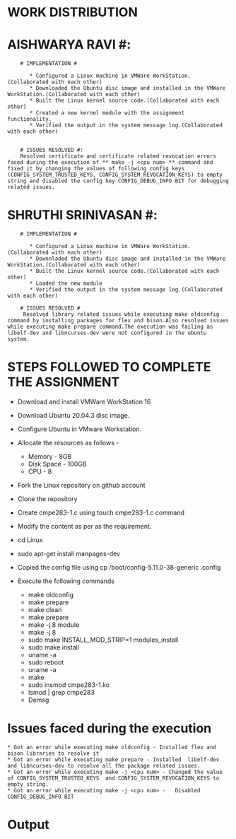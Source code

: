 # WORK DISTRIBUTION #

   # AISHWARYA RAVI #:
        # IMPLEMENTATION #
        
           * Configured a Linux machine in VMWare WorkStation.(Collaborated with each other)
           * Downloaded the Ubuntu disc image and installed in the VMWare WorkStation.(Collaborated with each other)
           * Built the Linux kernel source code.(Collaborated with each other)
           * Created a new kernel module with the assignment functionality.
           * Verified the output in the system message log.(Collaborated with each other)

   
        # ISSUES RESOLVED #:
        Resolved certificate and certificate related revocation errors faced during the execution of ** make -j <cpu num> ** command and fixed it by changing the values of following config keys (CONFIG_SYSTEM_TRUSTED_KEYS, CONFIG_SYSTEM_REVOCATION_KEYS) to empty string and disabled the config key CONFIG_DEBUG_INFO BIT for debugging related issues.
        
       
   # SHRUTHI SRINIVASAN #:
        # IMPLEMENTATION # 
        
           * Configured a Linux machine in VMWare WorkStation.(Collaborated with each other)
           * Downnladed the Ubuntu disc image and installed in the VMWare WorkStation.(Collaborated with each other)
           * Built the Linux kernel source code.(Collaborated with each other)
           * Loaded the new module
           * Verified the output in the system message log.(Collaborated with each other)
           
        # ISSUES RESOLVED #
         Resolved library related issues while executing make oldconfig command by installing packages for flex and bison.Also resolved issues while executing make prepare command.The execution was failing as libelf-dev and libncurses-dev were not configured in the ubuntu system.

# STEPS FOLLOWED TO COMPLETE THE ASSIGNMENT #

* Download and install VMWare WorkStation 16
* Download Ubuntu 20.04.3 disc image.
* Configure Ubuntu in VMware Workstation.
* Allocate the resources as follows -
     * Memory - 8GB
     * Disk Space - 100GB
     * CPU - 8
* Fork the Linux repository on github account
* Clone the repository
* Create cmpe283-1.c using touch cmpe283-1.c command
* Modify the content as per as the requirement.
* cd Linux
* sudo apt-get install manpages-dev
* Copied the config file using cp /boot/config-5.11.0-38-generic .config
* Execute the following commands

     * make oldconfig
     * make prepare
     * make clean
     * make prepare
     * make -j 8 module
     * make -j 8
     * sudo make INSTALL_MOD_STRIP=1 modules_install
     * sudo make install
     * uname -a
     * sudo reboot
     * uname -a
     * make
     * sudo insmod cmpe283-1.ko
     * lsmod | grep cmpe283
     * Demsg


# Issues faced during the execution #
    * Got an error while executing make oldconfig - Installed flex and bison libraries to resolve it
    * Got an error while executing make prepare - Installed  libelf-dev  and libncurses-dev to resolve all the package related issues.
    * Got an error while executing make -j <cpu num> - Changed the value of CONFIG_SYSTEM_TRUSTED_KEYS  and CONFIG_SYSTEM_REVOCATION_KEYS to empty string.
    * Got an error while executing make -j <cpu num> -   Disabled  CONFIG_DEBUG_INFO BIT
    
# Output #
    
